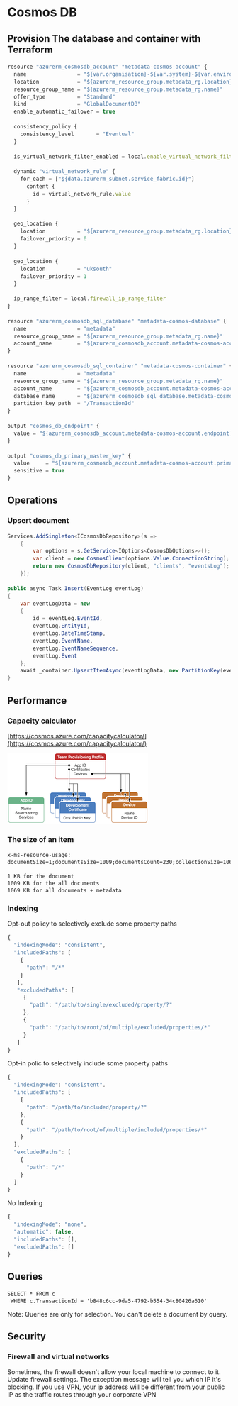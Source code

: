 # Cosmos DB

## Provision The database and container with Terraform

```javascript
resource "azurerm_cosmosdb_account" "metadata-cosmos-account" {
  name                = "${var.organisation}-${var.system}-${var.environment}-metadata-${var.location}"
  location            = "${azurerm_resource_group.metadata_rg.location}"
  resource_group_name = "${azurerm_resource_group.metadata_rg.name}"
  offer_type          = "Standard"
  kind                = "GlobalDocumentDB"
  enable_automatic_failover = true

  consistency_policy {
    consistency_level       = "Eventual"
  }

  is_virtual_network_filter_enabled = local.enable_virtual_network_filter

  dynamic "virtual_network_rule" {
    for_each = ["${data.azurerm_subnet.service_fabric.id}"]
      content {
        id = virtual_network_rule.value
      }
  }

  geo_location {
    location          = "${azurerm_resource_group.metadata_rg.location}"
    failover_priority = 0
  }

  geo_location {
    location          = "uksouth"
    failover_priority = 1
  }

  ip_range_filter = local.firewall_ip_range_filter
}

resource "azurerm_cosmosdb_sql_database" "metadata-cosmos-database" {
  name                = "metadata"
  resource_group_name = "${azurerm_resource_group.metadata_rg.name}"
  account_name        = "${azurerm_cosmosdb_account.metadata-cosmos-account.name}"
}

resource "azurerm_cosmosdb_sql_container" "metadata-cosmos-container" {
  name                = "metadata"
  resource_group_name = "${azurerm_resource_group.metadata_rg.name}"
  account_name        = "${azurerm_cosmosdb_account.metadata-cosmos-account.name}"
  database_name       = "${azurerm_cosmosdb_sql_database.metadata-cosmos-database.name}"
  partition_key_path  = "/TransactionId"
}

output "cosmos_db_endpoint" {
  value = "${azurerm_cosmosdb_account.metadata-cosmos-account.endpoint}"
}

output "cosmos_db_primary_master_key" {
  value     = "${azurerm_cosmosdb_account.metadata-cosmos-account.primary_master_key}"
  sensitive = true
}
```

## Operations

### Upsert document

```csharp
Services.AddSingleton<ICosmosDbRepository>(s =>
    {
        var options = s.GetService<IOptions<CosmosDbOptions>>();
        var client = new CosmosClient(options.Value.ConnectionString);
        return new CosmosDbRepository(client, "clients", "eventsLog");
    });
    
public async Task Insert(EventLog eventLog)
{
    var eventLogData = new 
    {
        id = eventLog.EventId,
        eventLog.EntityId,
        eventLog.DateTimeStamp,
        eventLog.EventName,
        eventLog.EventNameSequence,
        eventLog.Event
    };
    await _container.UpsertItemAsync(eventLogData, new PartitionKey(eventLogData.ClientId.ToString()));
}
```

## Performance

### Capacity calculator

[https://cosmos.azure.com/capacitycalculator/](https://cosmos.azure.com/capacitycalculator/)

![](.gitbook/assets/image%20%283%29.png)

### The size of an item

```text
x-ms-resource-usage: documentSize=1;documentsSize=1009;documentsCount=230;collectionSize=1069;

1 KB for the document
1009 KB for the all documents
1069 KB for all documents + metadata
```

### Indexing

Opt-out policy to selectively exclude some property paths

```javascript
{
  "indexingMode": "consistent",
  "includedPaths": [
    {
      "path": "/*"
    }
   ],
   "excludedPaths": [
     {
       "path": "/path/to/single/excluded/property/?"
     },
     {
       "path": "/path/to/root/of/multiple/excluded/properties/*"
     }
   ]
}
```

Opt-in polic to selectively include some property paths

```javascript
{
  "indexingMode": "consistent",
  "includedPaths": [
    {
      "path": "/path/to/included/property/?"
    },
    {
      "path": "/path/to/root/of/multiple/included/properties/*"
    }
  ],
  "excludedPaths": [
    {
      "path": "/*"
    }
  ]
}
```

No Indexing

```javascript
{
  "indexingMode": "none",
  "automatic": false,
  "includedPaths": [],
  "excludedPaths": []
}    
```

## Queries

```text
SELECT * FROM c 
 WHERE c.TransactionId = 'b848c6cc-9da5-4792-b554-34c80426a610'
```

Note: Queries are only for selection. You can't delete a document by query.

### 

## Security

### Firewall and virtual networks

Sometimes, the firewall doesn't allow your local machine to connect to it. Update firewall settings. The exception message will tell you which IP it's blocking. If you use VPN, your ip address will be different from your public IP as the traffic routes through your corporate VPN

